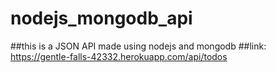 # nodejs_mongodb_api
##this is a JSON API made using nodejs and mongodb
##link: https://gentle-falls-42332.herokuapp.com/api/todos
